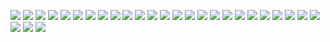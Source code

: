 ![](Images/Presentation/Slide1.GIF)
![](Images/Presentation/Slide2.GIF)
![](Images/Presentation/Slide3.GIF)
![](Images/Presentation/Slide4.GIF)
![](Images/Presentation/Slide5.GIF)
![](Images/Presentation/Slide6.GIF)
![](Images/Presentation/Slide7.GIF)
![](Images/Presentation/Slide8.GIF)
![](Images/Presentation/Slide9.GIF)
![](Images/Presentation/Slide10.GIF)
![](Images/Presentation/Slide11.GIF)
![](Images/Presentation/Slide12.GIF)
![](Images/Presentation/Slide13.GIF)
![](Images/Presentation/Slide14.GIF)
![](Images/Presentation/Slide15.GIF)
![](Images/Presentation/Slide16.GIF)
![](Images/Presentation/Slide17.GIF)
![](Images/Presentation/Slide18.GIF)
![](Images/Presentation/Slide19.GIF)
![](Images/Presentation/Slide20.GIF)
![](Images/Presentation/Slide21.GIF)
![](Images/Presentation/Slide22.GIF)
![](Images/Presentation/Slide23.GIF)
![](Images/Presentation/Slide24.GIF)
![](Images/Presentation/Slide25.GIF)
![](Images/Presentation/Slide26.GIF)
![](Images/Presentation/Slide27.GIF)
![](Images/Presentation/Slide28.GIF)